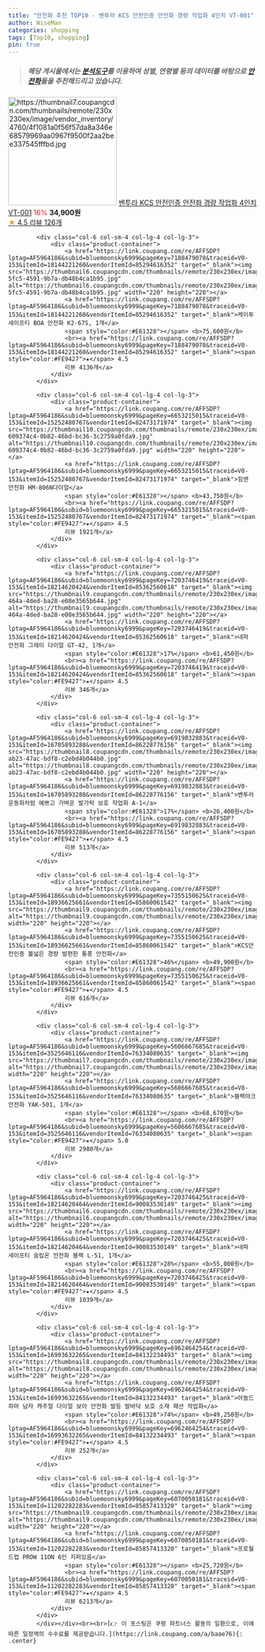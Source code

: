 ```yaml
---
title: "안전화 추천 TOP10 - 벤투라 KCS 안전인증 안전화 경량 작업화 4인치 VT-001"
author: WiseMan
categories: shopping
tags: [Top10, shopping]
pin: true
---
```


> ##### 해당 게시물에서는 [**분석도구**](https://itemscout.io/)를 이용하여 **성별**, **연령별** 등의 데이터를 바탕으로 [**안전화**](https://link.coupang.com/a/baae76)들을 추천해드리고 있습니다.
<div class="container"><div class="row">
            <div class="col-6 col-sm-4 col-lg-4 col-lg-3">
                <div class="product-container">
                    <a href="https://link.coupang.com/re/AFFSDP?lptag=AF5964186&subid=bluemoonsky6999&pageKey=8080929188&traceid=V0-153&itemId=22785732966&vendorItemId=89820757563" target="_blank"><img src="https://thumbnail7.coupangcdn.com/thumbnails/remote/230x230ex/image/vendor_inventory/4760/4f1081a0f56f57da8a346e68579969aa0967f9500f2aa2bee337545fffbd.jpg" alt="https://thumbnail7.coupangcdn.com/thumbnails/remote/230x230ex/image/vendor_inventory/4760/4f1081a0f56f57da8a346e68579969aa0967f9500f2aa2bee337545fffbd.jpg" width="220" height="220"></a>
                    <a href="https://link.coupang.com/re/AFFSDP?lptag=AF5964186&subid=bluemoonsky6999&pageKey=8080929188&traceid=V0-153&itemId=22785732966&vendorItemId=89820757563" target="_blank">벤투라 KCS 안전인증 안전화 경량 작업화 4인치 VT-001</a>
                    <span style="color:#E61328">16%</span> <b>34,900원</b>
                    <br><a href="https://link.coupang.com/re/AFFSDP?lptag=AF5964186&subid=bluemoonsky6999&pageKey=8080929188&traceid=V0-153&itemId=22785732966&vendorItemId=89820757563" target="_blank"><span style="color:#FE9427">★</span> 4.5
                    리뷰 126개</a>
                </div>
            </div>
            
            <div class="col-6 col-sm-4 col-lg-4 col-lg-3">
                <div class="product-container">
                    <a href="https://link.coupang.com/re/AFFSDP?lptag=AF5964186&subid=bluemoonsky6999&pageKey=7188479078&traceid=V0-153&itemId=18144221260&vendorItemId=85294616352" target="_blank"><img src="https://thumbnail6.coupangcdn.com/thumbnails/remote/230x230ex/image/retail/images/2023/03/10/15/2/c26217bf-5fc5-4591-9b7a-db48b4ca1b95.jpg" alt="https://thumbnail6.coupangcdn.com/thumbnails/remote/230x230ex/image/retail/images/2023/03/10/15/2/c26217bf-5fc5-4591-9b7a-db48b4ca1b95.jpg" width="220" height="220"></a>
                    <a href="https://link.coupang.com/re/AFFSDP?lptag=AF5964186&subid=bluemoonsky6999&pageKey=7188479078&traceid=V0-153&itemId=18144221260&vendorItemId=85294616352" target="_blank">케이투세이프티 BOA 안전화 K2-67S, 1개</a>
                    <span style="color:#E61328"></span> <b>75,600원</b>
                    <br><a href="https://link.coupang.com/re/AFFSDP?lptag=AF5964186&subid=bluemoonsky6999&pageKey=7188479078&traceid=V0-153&itemId=18144221260&vendorItemId=85294616352" target="_blank"><span style="color:#FE9427">★</span> 4.5
                    리뷰 4136개</a>
                </div>
            </div>
            
            <div class="col-6 col-sm-4 col-lg-4 col-lg-3">
                <div class="product-container">
                    <a href="https://link.coupang.com/re/AFFSDP?lptag=AF5964186&subid=bluemoonsky6999&pageKey=6653215015&traceid=V0-153&itemId=15252480767&vendorItemId=82473171974" target="_blank"><img src="https://thumbnail10.coupangcdn.com/thumbnails/remote/230x230ex/image/retail/images/6336970955376492-609374c4-0b82-46bd-bc36-3c2759a0fda9.jpg" alt="https://thumbnail10.coupangcdn.com/thumbnails/remote/230x230ex/image/retail/images/6336970955376492-609374c4-0b82-46bd-bc36-3c2759a0fda9.jpg" width="220" height="220"></a>
                    <a href="https://link.coupang.com/re/AFFSDP?lptag=AF5964186&subid=bluemoonsky6999&pageKey=6653215015&traceid=V0-153&itemId=15252480767&vendorItemId=82473171974" target="_blank">힘맨 안전화 HM-806N다이얼</a>
                    <span style="color:#E61328"></span> <b>43,750원</b>
                    <br><a href="https://link.coupang.com/re/AFFSDP?lptag=AF5964186&subid=bluemoonsky6999&pageKey=6653215015&traceid=V0-153&itemId=15252480767&vendorItemId=82473171974" target="_blank"><span style="color:#FE9427">★</span> 4.5
                    리뷰 1921개</a>
                </div>
            </div>
            
            <div class="col-6 col-sm-4 col-lg-4 col-lg-3">
                <div class="product-container">
                    <a href="https://link.coupang.com/re/AFFSDP?lptag=AF5964186&subid=bluemoonsky6999&pageKey=7203746419&traceid=V0-153&itemId=18214620424&vendorItemId=85362560618" target="_blank"><img src="https://thumbnail9.coupangcdn.com/thumbnails/remote/230x230ex/image/retail/images/2023/03/17/10/7/22ec8527-464a-4ded-ba28-e08e3565b644.jpg" alt="https://thumbnail9.coupangcdn.com/thumbnails/remote/230x230ex/image/retail/images/2023/03/17/10/7/22ec8527-464a-4ded-ba28-e08e3565b644.jpg" width="220" height="220"></a>
                    <a href="https://link.coupang.com/re/AFFSDP?lptag=AF5964186&subid=bluemoonsky6999&pageKey=7203746419&traceid=V0-153&itemId=18214620424&vendorItemId=85362560618" target="_blank">네파 안전화 그레이 다이얼 GT-42, 1개</a>
                    <span style="color:#E61328">17%</span> <b>61,450원</b>
                    <br><a href="https://link.coupang.com/re/AFFSDP?lptag=AF5964186&subid=bluemoonsky6999&pageKey=7203746419&traceid=V0-153&itemId=18214620424&vendorItemId=85362560618" target="_blank"><span style="color:#FE9427">★</span> 4.5
                    리뷰 346개</a>
                </div>
            </div>
            
            <div class="col-6 col-sm-4 col-lg-4 col-lg-3">
                <div class="product-container">
                    <a href="https://link.coupang.com/re/AFFSDP?lptag=AF5964186&subid=bluemoonsky6999&pageKey=6919832883&traceid=V0-153&itemId=16705893288&vendorItemId=86228776156" target="_blank"><img src="https://thumbnail8.coupangcdn.com/thumbnails/remote/230x230ex/image/retail/images/2023/06/09/17/7/314e33d7-ab23-47ac-bdf8-c2ebd4b044b0.jpg" alt="https://thumbnail8.coupangcdn.com/thumbnails/remote/230x230ex/image/retail/images/2023/06/09/17/7/314e33d7-ab23-47ac-bdf8-c2ebd4b044b0.jpg" width="220" height="220"></a>
                    <a href="https://link.coupang.com/re/AFFSDP?lptag=AF5964186&subid=bluemoonsky6999&pageKey=6919832883&traceid=V0-153&itemId=16705893288&vendorItemId=86228776156" target="_blank">벤투라 운동화처럼 예쁘고 가벼운 발가락 보호 작업화 A-1</a>
                    <span style="color:#E61328">17%</span> <b>26,400원</b>
                    <br><a href="https://link.coupang.com/re/AFFSDP?lptag=AF5964186&subid=bluemoonsky6999&pageKey=6919832883&traceid=V0-153&itemId=16705893288&vendorItemId=86228776156" target="_blank"><span style="color:#FE9427">★</span> 4.5
                    리뷰 513개</a>
                </div>
            </div>
            
            <div class="col-6 col-sm-4 col-lg-4 col-lg-3">
                <div class="product-container">
                    <a href="https://link.coupang.com/re/AFFSDP?lptag=AF5964186&subid=bluemoonsky6999&pageKey=7355150625&traceid=V0-153&itemId=18936625661&vendorItemId=85860061542" target="_blank"><img src="https://thumbnail9.coupangcdn.com/thumbnails/remote/230x230ex/image/vendor_inventory/74fc/a5764ae87a41ab314214e9614f87bd480b890d7a17f1c8a63821796449d5.jpg" alt="https://thumbnail9.coupangcdn.com/thumbnails/remote/230x230ex/image/vendor_inventory/74fc/a5764ae87a41ab314214e9614f87bd480b890d7a17f1c8a63821796449d5.jpg" width="220" height="220"></a>
                    <a href="https://link.coupang.com/re/AFFSDP?lptag=AF5964186&subid=bluemoonsky6999&pageKey=7355150625&traceid=V0-153&itemId=18936625661&vendorItemId=85860061542" target="_blank">KCS안전인증 볼넓은 경량 발편한 통풍 안전화</a>
                    <span style="color:#E61328">46%</span> <b>49,900원</b>
                    <br><a href="https://link.coupang.com/re/AFFSDP?lptag=AF5964186&subid=bluemoonsky6999&pageKey=7355150625&traceid=V0-153&itemId=18936625661&vendorItemId=85860061542" target="_blank"><span style="color:#FE9427">★</span> 4.5
                    리뷰 616개</a>
                </div>
            </div>
            
            <div class="col-6 col-sm-4 col-lg-4 col-lg-3">
                <div class="product-container">
                    <a href="https://link.coupang.com/re/AFFSDP?lptag=AF5964186&subid=bluemoonsky6999&pageKey=5606667685&traceid=V0-153&itemId=3525646116&vendorItemId=76334080635" target="_blank"><img src="https://thumbnail7.coupangcdn.com/thumbnails/remote/230x230ex/image/rs_quotation_api/6qgf7ztp/b828838e986249c69b931b51d672df51.jpg" alt="https://thumbnail7.coupangcdn.com/thumbnails/remote/230x230ex/image/rs_quotation_api/6qgf7ztp/b828838e986249c69b931b51d672df51.jpg" width="220" height="220"></a>
                    <a href="https://link.coupang.com/re/AFFSDP?lptag=AF5964186&subid=bluemoonsky6999&pageKey=5606667685&traceid=V0-153&itemId=3525646116&vendorItemId=76334080635" target="_blank">블랙야크 안전화 YAK-501, 1개</a>
                    <span style="color:#E61328"></span> <b>68,670원</b>
                    <br><a href="https://link.coupang.com/re/AFFSDP?lptag=AF5964186&subid=bluemoonsky6999&pageKey=5606667685&traceid=V0-153&itemId=3525646116&vendorItemId=76334080635" target="_blank"><span style="color:#FE9427">★</span> 5.0
                    리뷰 2980개</a>
                </div>
            </div>
            
            <div class="col-6 col-sm-4 col-lg-4 col-lg-3">
                <div class="product-container">
                    <a href="https://link.coupang.com/re/AFFSDP?lptag=AF5964186&subid=bluemoonsky6999&pageKey=7203746425&traceid=V0-153&itemId=18214620464&vendorItemId=90083530149" target="_blank"><img src="https://thumbnail6.coupangcdn.com/thumbnails/remote/230x230ex/image/vendor_inventory/1b71/236d2f99d390e4278d8d0154ef269d285edbdf9e303fc9301a1e27277a69.jpg" alt="https://thumbnail6.coupangcdn.com/thumbnails/remote/230x230ex/image/vendor_inventory/1b71/236d2f99d390e4278d8d0154ef269d285edbdf9e303fc9301a1e27277a69.jpg" width="220" height="220"></a>
                    <a href="https://link.coupang.com/re/AFFSDP?lptag=AF5964186&subid=bluemoonsky6999&pageKey=7203746425&traceid=V0-153&itemId=18214620464&vendorItemId=90083530149" target="_blank">네파 세이프티 슬립온 안전화 블랙 L-51, 1개</a>
                    <span style="color:#E61328">28%</span> <b>55,000원</b>
                    <br><a href="https://link.coupang.com/re/AFFSDP?lptag=AF5964186&subid=bluemoonsky6999&pageKey=7203746425&traceid=V0-153&itemId=18214620464&vendorItemId=90083530149" target="_blank"><span style="color:#FE9427">★</span> 4.5
                    리뷰 1039개</a>
                </div>
            </div>
            
            <div class="col-6 col-sm-4 col-lg-4 col-lg-3">
                <div class="product-container">
                    <a href="https://link.coupang.com/re/AFFSDP?lptag=AF5964186&subid=bluemoonsky6999&pageKey=6962464254&traceid=V0-153&itemId=16993632265&vendorItemId=84132234493" target="_blank"><img src="https://thumbnail8.coupangcdn.com/thumbnails/remote/230x230ex/image/vendor_inventory/3b53/bb03e49b99dadda5cbe3aed40710d3c5b645ba4c99b46692a1d0c7059206.jpg" alt="https://thumbnail8.coupangcdn.com/thumbnails/remote/230x230ex/image/vendor_inventory/3b53/bb03e49b99dadda5cbe3aed40710d3c5b645ba4c99b46692a1d0c7059206.jpg" width="220" height="220"></a>
                    <a href="https://link.coupang.com/re/AFFSDP?lptag=AF5964186&subid=bluemoonsky6999&pageKey=6962464254&traceid=V0-153&itemId=16993632265&vendorItemId=84132234493" target="_blank">아놀드파마 남자 캐주얼 다이얼 보아 안전화 발등 발바닥 보호 소재 패션 작업화</a>
                    <span style="color:#E61328">74%</span> <b>49,250원</b>
                    <br><a href="https://link.coupang.com/re/AFFSDP?lptag=AF5964186&subid=bluemoonsky6999&pageKey=6962464254&traceid=V0-153&itemId=16993632265&vendorItemId=84132234493" target="_blank"><span style="color:#FE9427">★</span> 4.5
                    리뷰 252개</a>
                </div>
            </div>
            
            <div class="col-6 col-sm-4 col-lg-4 col-lg-3">
                <div class="product-container">
                    <a href="https://link.coupang.com/re/AFFSDP?lptag=AF5964186&subid=bluemoonsky6999&pageKey=6070050181&traceid=V0-153&itemId=11202282283&vendorItemId=85857413320" target="_blank"><img src="https://thumbnail9.coupangcdn.com/thumbnails/remote/230x230ex/image/vendor_inventory/d410/642f1ac224f3fb016ebcd7a58837bbfd553e7782999bbc1253f12fba08cd.jpg" alt="https://thumbnail9.coupangcdn.com/thumbnails/remote/230x230ex/image/vendor_inventory/d410/642f1ac224f3fb016ebcd7a58837bbfd553e7782999bbc1253f12fba08cd.jpg" width="220" height="220"></a>
                    <a href="https://link.coupang.com/re/AFFSDP?lptag=AF5964186&subid=bluemoonsky6999&pageKey=6070050181&traceid=V0-153&itemId=11202282283&vendorItemId=85857413320" target="_blank">프로월드컵 PROW 11ON 6인 지퍼있음</a>
                    <span style="color:#E61328"></span> <b>25,720원</b>
                    <br><a href="https://link.coupang.com/re/AFFSDP?lptag=AF5964186&subid=bluemoonsky6999&pageKey=6070050181&traceid=V0-153&itemId=11202282283&vendorItemId=85857413320" target="_blank"><span style="color:#FE9427">★</span> 4.5
                    리뷰 6213개</a>
                </div>
            </div>
            </div></div><br><br>[👉 이 포스팅은 쿠팡 파트너스 활동의 일환으로, 이에 따른 일정액의 수수료를 제공받습니다.](https://link.coupang.com/a/baae76){: .center}